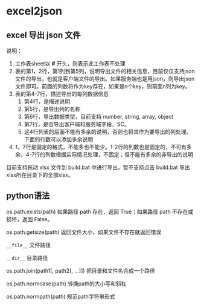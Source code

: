 # excel2json

## excel 导出 json 文件

说明：

  1. 工作表sheet以 **#** 开头，则表示此工作表不处理
  2. 表的第1，2行，第1列到第5列，说明导出文件的相关信息，目前仅仅支持json文件的导出，也就是客户端文件的导出。如果服务端也是用json，则导出json文件即可。前面的列数将作为key存在，如果是n个key，则前面n列为key。
  3. 表的第4-7行，描述导出的每列数据信息
     1. 第4行，是描述说明
     2. 第5行，是导出列的名称
     3. 第6行，导出数据类型，目前支持 number, string, array, object
     4. 第7行，是否导出客户端和服务端字段，SC。
     5. 这4行列表的后面不能有多余的说明，否则也将其作为要导出的列处理。下面的行数可以添加多余说明
  4. 1，7行是固定的格式，不能多也不能少。1-2行的列数也是固定的，不可有多余，4-7行的列数根据实际情况处理，不固定；但不能有多余的非导出的说明


目前支持拖动 xlsx 文件到 build.bat 中进行导出。暂不支持点击 build.bat 导出xlsx所在目录下的全部xlsx。

## python语法

os.path.exists(path) 如果路径 path 存在，返回 True；如果路径 path 不存在或损坏，返回 False。

os.path.getsize(path) 返回文件大小，如果文件不存在就返回错误

`__file__` 文件路径

`__dir__` 目录路径

os.path.join(path1[, path2[, ...]])	把目录和文件名合成一个路径

os.path.normcase(path) 转换path的大小写和斜杠

os.path.normpath(path)	规范path字符串形式
